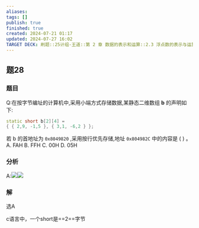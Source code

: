 ```yaml
---
aliases: 
tags: []
publish: true
finished: true
created: 2024-07-21 01:17
updated: 2024-07-27 16:02
TARGET DECK: 刷题::25计组-王道::第 2 章 数据的表示和运算::2.3 浮点数的表示与运算::题28
---
```


## 题28
### 题目
Q:在按字节编址的计算机中,采用小端方式存储数据,某静态二维数组 $\mathbf{b}$ 的声明如下:
```cpp
static short b[2][4] = 
{ { 2,9, -1,5 }, { 3,1, -6,2 } };
```
若 b 的首地址为 `0x8049820` ,采用按行优先存储,地址 `0x804982C` 中的内容是 ( ) 。
A. FAH B. FFH C. ${00}\mathrm{H}$ D. ${05}\mathrm{H}$
### 分析
A:![](https://img.hwenyi.live/202407271627594.webp)![](https://img.hwenyi.live/202407271608867.webp)
### 解
选A 
<!--ID: 1722087171487-->




c语言中，一个short是==2==字节
<!--ID: 1722087171483-->


